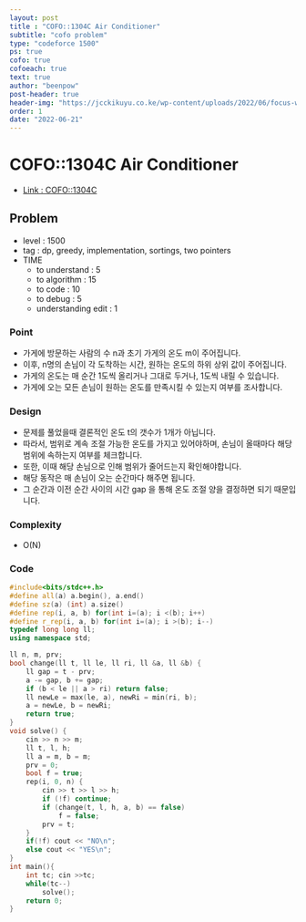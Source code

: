 ```yaml
---
layout: post
title : "COFO::1304C Air Conditioner"
subtitle: "cofo problem"
type: "codeforce 1500"
ps: true
cofo: true
cofoeach: true
text: true
author: "beenpow"
post-header: true
header-img: "https://jcckikuyu.co.ke/wp-content/uploads/2022/06/focus-word-motion-rays-25702558.jpg"
order: 1
date: "2022-06-21"
---
```

# COFO::1304C Air Conditioner
- [Link : COFO::1304C](https://codeforces.com/problemset/problem/1304/C)


## Problem 

- level : 1500
- tag : dp, greedy, implementation, sortings, two pointers
- TIME
  - to understand    : 5
  - to algorithm     : 15
  - to code          : 10
  - to debug         : 5
  - understanding edit : 1 

### Point
- 가게에 방문하는 사람의 수 n과 초기 가게의 온도 m이 주어집니다.
- 이후, n명의 손님이 각 도착하는 시간, 원하는 온도의 하위 상위 값이 주어집니다.
- 가게의 온도는 매 순간 1도씩 올리거나 그대로 두거나, 1도씩 내릴 수 있습니다.
- 가게에 오는 모든 손님이 원하는 온도를 만족시킬 수 있는지 여부를 조사합니다.

### Design
- 문제를 풀었을때 결론적인 온도 t의 갯수가 1개가 아닙니다.
- 따라서, 범위로 계속 조절 가능한 온도를 가지고 있어야하며, 손님이 올때마다 해당 범위에 속하는지 여부를 체크합니다.
- 또한, 이때 해당 손님으로 인해 범위가 줄어드는지 확인해야합니다.
- 해당 동작은 매 손님이 오는 순간마다 해주면 됩니다.
- 그 순간과 이전 순간 사이의 시간 gap 을 통해 온도 조절 양을 결정하면 되기 때문입니다.

### Complexity
- O(N)

### Code

```cpp
#include<bits/stdc++.h>
#define all(a) a.begin(), a.end()
#define sz(a) (int) a.size()
#define rep(i, a, b) for(int i=(a); i <(b); i++)
#define r_rep(i, a, b) for(int i=(a); i >(b); i--)
typedef long long ll;
using namespace std;

ll n, m, prv;
bool change(ll t, ll le, ll ri, ll &a, ll &b) {
    ll gap = t - prv;
    a -= gap, b += gap;
    if (b < le || a > ri) return false;
    ll newLe = max(le, a), newRi = min(ri, b);
    a = newLe, b = newRi;
    return true;
}
void solve() {
    cin >> n >> m;
    ll t, l, h;
    ll a = m, b = m;
    prv = 0;
    bool f = true;
    rep(i, 0, n) {
        cin >> t >> l >> h;
        if (!f) continue;
        if (change(t, l, h, a, b) == false)
            f = false;
        prv = t;
    }
    if(!f) cout << "NO\n";
    else cout << "YES\n";
}
int main(){
    int tc; cin >>tc;
    while(tc--)
        solve();
    return 0;
}
```
